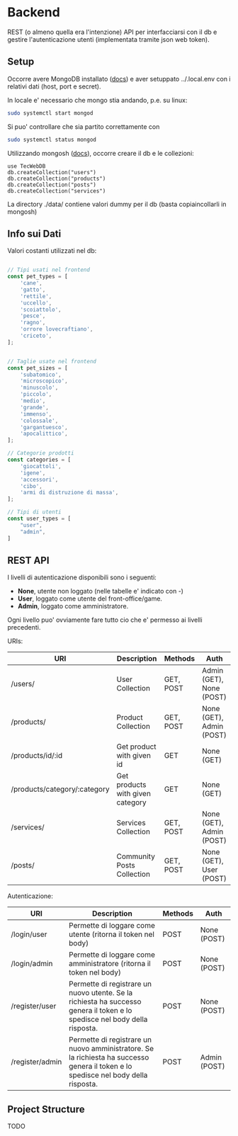 # Backend

REST (o almeno quella era l'intenzione) API per interfacciarsi con il db e gestire l'autenticazione utenti (implementata tramite json web token).

## Setup

Occorre avere MongoDB installato ([docs](https://www.mongodb.com/docs/manual/installation/)) e aver setuppato ../.local.env con i relativi dati (host, port e secret).

In locale e' necessario che mongo stia andando, p.e. su linux:

```bash
sudo systemctl start mongod
```

Si puo' controllare che sia partito correttamente con

```bash
sudo systemctl status mongod
```

Utilizzando mongosh ([docs](https://www.mongodb.com/docs/mongodb-shell/)), occorre creare il db e le collezioni:

```
use TecWebDB
db.createCollection("users")
db.createCollection("products")
db.createCollection("posts")
db.createCollection("services")
```

La directory ./data/ contiene valori dummy per il db (basta copiaincollarli in mongosh)


## Info sui Dati

Valori costanti utilizzati nel db:

```javascript

// Tipi usati nel frontend
const pet_types = [
    'cane', 
    'gatto', 
    'rettile', 
    'uccello', 
    'scoiattolo', 
    'pesce', 
    'ragno',
    'orrore lovecraftiano',
    'criceto',
];


// Taglie usate nel frontend
const pet_sizes = [
    'subatomico',
    'microscopico',
    'minuscolo',
    'piccolo',
    'medio',
    'grande',
    'immenso',
    'colossale',
    'gargantuesco',
    'apocalittico',
];

// Categorie prodotti
const categories = [
    'giocattoli',
    'igene',
    'accessori',
    'cibo',
    'armi di distruzione di massa',
];

// Tipi di utenti
const user_types = [
    "user",
    "admin",
]
```

## REST API

I livelli di autenticazione disponibili sono i seguenti:
- **None**, utente non loggato (nelle tabelle e' indicato con -)
- **User**, loggato come utente del front-office/game.
- **Admin**, loggato come amministratore.

Ogni livello puo' ovviamente fare tutto cio che e' permesso ai livelli precedenti.

URIs:

| **URI**   | **Description**  | **Methods** | **Auth** |
|-----------|------------------|-----|-----|
| /users/ | User Collection | GET, POST | Admin (GET), None (POST) |
| /products/ | Product Collection| GET, POST | None (GET), Admin (POST) |
| /products/id/:id | Get product with given id | GET | None (GET) |
| /products/category/:category | Get products with given category | GET | None (GET) |
| /services/ | Services Collection| GET, POST | None (GET), Admin (POST)|
| /posts/ | Community Posts Collection | GET, POST | None (GET), User (POST)|


Autenticazione:

| **URI**   | **Description**  | **Methods** | **Auth** |
|-----------|------------------|-----|-----|
| /login/user | Permette di loggare come utente (ritorna il token nel body) | POST | None (POST) |
| /login/admin | Permette di loggare come amministratore (ritorna il token nel body) | POST | None (POST) |
| /register/user | Permette di registrare un nuovo utente. Se la richiesta ha successo genera il token e lo spedisce nel body della risposta. | POST | None (POST) |
 /register/admin | Permette di registrare un nuovo amministratore. Se la richiesta ha successo genera il token e lo spedisce nel body della risposta. | POST | Admin (POST) |

## Project Structure

TODO